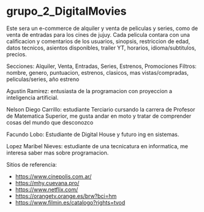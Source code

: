 # grupo_2_DigitalMovies

Este sera un e-commerce de alquiler y venta de peliculas y series, como de venta de entradas para los cines de jujuy. Cada pelicula contara con una calificacion y comentarios de los usuarios, sinopsis, restriccion de edad, datos tecnicos, asientos disponibles, trailer YT, horarios, idioma/subtitulos, precios.

Secciones: Alquiler, Venta, Entradas, Series, Estrenos, Promociones
Filtros: nombre, genero, puntuacion, estrenos, clasicos, mas vistas/compradas, peliculas/series, año estreno

Agustin Ramirez: entusiasta de la programacion con proyeccion a inteligencia artificial.

Nelson Diego Carrillo: estudiante Terciario cursando la carrera de Profesor de Matematica Superior, me gusta andar en moto y tratar de comprender cosas del mundo que desconozco

Facundo Lobo: Estudiante de Digital House y futuro ing en sistemas.

Lopez Maribel Nieves: estudiante de una tecnicatura en informatica, me interesa saber mas sobre programacion.

Sitios de referencia:
* https://www.cinepolis.com.ar/
* https://mhy.cuevana.pro/
* https://www.netflix.com/
* https://orangetv.orange.es/brw?bci=hm
* https://www.filmin.es/catalogo?rights=tvod
